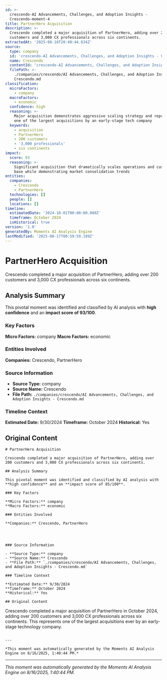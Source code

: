 ```yaml
---
id: >-
  crescendo-AI Advancements, Challenges, and Adoption Insights -
  Crescendo-moment-4
title: PartnerHero Acquisition
description: >-
  Crescendo completed a major acquisition of PartnerHero, adding over 200
  customers and 3,000 CX professionals across six continents.
extractedAt: '2025-08-16T20:40:44.634Z'
source:
  type: company
  id: 'crescendo-AI Advancements, Challenges, and Adoption Insights - Crescendo'
  name: Crescendo
  contentId: 'crescendo-AI Advancements, Challenges, and Adoption Insights - Crescendo'
  filePath: >-
    ./companies/crescendo/AI Advancements, Challenges, and Adoption Insights -
    Crescendo.md
classification:
  microFactors:
    - company
  macroFactors:
    - economic
  confidence: high
  reasoning: >-
    Major acquisition demonstrates aggressive scaling strategy and represents
    one of the largest acquisitions by an early-stage tech company
  keywords:
    - acquisition
    - PartnerHero
    - 200 customers
    - '3,000 professionals'
    - six continents
impact:
  score: 93
  reasoning: >-
    Significant acquisition that dramatically scales operations and customer
    base while demonstrating market consolidation trends
entities:
  companies:
    - Crescendo
    - PartnerHero
  technologies: []
  people: []
  locations: []
timeline:
  estimatedDate: '2024-10-01T00:00:00.000Z'
  timeframe: October 2024
  isHistorical: true
version: '1.0'
generatedBy: Moments AI Analysis Engine
lastModified: '2025-08-17T00:59:59.189Z'
---
```

# PartnerHero Acquisition

Crescendo completed a major acquisition of PartnerHero, adding over 200 customers and 3,000 CX professionals across six continents.

## Analysis Summary

This pivotal moment was identified and classified by AI analysis with **high confidence** and an **impact score of 93/100**.

### Key Factors

**Micro Factors:** company
**Macro Factors:** economic

### Entities Involved

**Companies:** Crescendo, PartnerHero




### Source Information

- **Source Type:** company
- **Source Name:** Crescendo
- **File Path:** `./companies/crescendo/AI Advancements, Challenges, and Adoption Insights - Crescendo.md`

### Timeline Context

**Estimated Date:** 9/30/2024
**Timeframe:** October 2024
**Historical:** Yes

## Original Content

```
# PartnerHero Acquisition

Crescendo completed a major acquisition of PartnerHero, adding over 200 customers and 3,000 CX professionals across six continents.

## Analysis Summary

This pivotal moment was identified and classified by AI analysis with **high confidence** and an **impact score of 85/100**.

### Key Factors

**Micro Factors:** company
**Macro Factors:** economic

### Entities Involved

**Companies:** Crescendo, PartnerHero




### Source Information

- **Source Type:** company
- **Source Name:** Crescendo
- **File Path:** `./companies/crescendo/AI Advancements, Challenges, and Adoption Insights - Crescendo.md`

### Timeline Context

**Estimated Date:** 9/30/2024
**Timeframe:** October 2024
**Historical:** Yes

## Original Content

```
Crescendo completed a major acquisition of PartnerHero in October 2024, adding over 200 customers and 3,000 CX professionals across six continents. This represents one of the largest acquisitions ever by an early-stage technology company.
```

---

*This moment was automatically generated by the Moments AI Analysis Engine on 8/16/2025, 1:40:44 PM.*

```

---

*This moment was automatically generated by the Moments AI Analysis Engine on 8/16/2025, 1:40:44 PM.*
